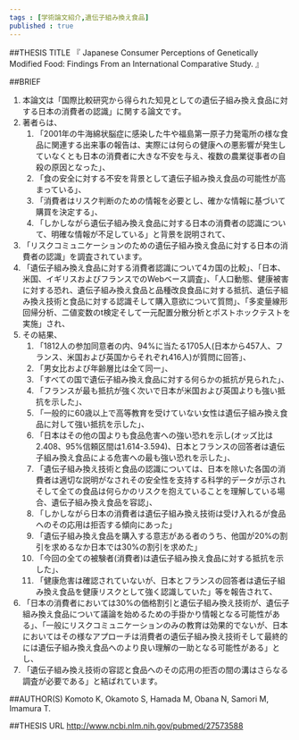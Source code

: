 ```yaml
--- 
tags : [学術論文紹介,遺伝子組み換え食品] 
published : true
---
```


##THESIS TITLE
『
Japanese Consumer Perceptions of Genetically Modified Food: Findings From an International Comparative Study.
』
  
##BRIEF
1. 本論文は「国際比較研究から得られた知見としての遺伝子組み換え食品に対する日本の消費者の認識」に関する論文です。
1. 著者らは、
	1. 「2001年の牛海綿状脳症に感染した牛や福島第一原子力発電所の様な食品に関連する出来事の報告は、実際には何らの健康への悪影響が発生していなくとも日本の消費者に大きな不安を与え、複数の農業従事者の自殺の原因となった」、 
	1. 「食の安全に対する不安を背景として遺伝子組み換え食品の可能性が高まっている」、  
	1. 「消費者はリスク判断のための情報を必要とし、確かな情報に基づいて購買を決定する」、
	1. 「しかしながら遺伝子組み換え食品に対する日本の消費者の認識について、明確な情報が不足している」と背景を説明されて、
1. 「リスクコミュニケーションのための遺伝子組み換え食品に対する日本の消費者の認識」を調査されています。
1. 「遺伝子組み換え食品に対する消費者認識について4カ国の比較」、「日本、米国、イギリスおよびフランスでのWebベース調査」、「人口動態、健康被害に対する恐れ、遺伝子組み換え食品と品種改良食品に対する抵抗、遺伝子組み換え技術と食品に対する認識そして購入意欲について質問」、「多変量線形回帰分析、二値変数のt検定そして一元配置分散分析とポストホックテストを実施」され、
1. その結果、
	1. 「1812人の参加同意者の内、94%に当たる1705人(日本から457人、フランス、米国および英国からそれぞれ416人)が質問に回答」、
	1. 「男女比および年齢層比は全て同一」、
	1. 「すべての国で遺伝子組み換え食品に対する何らかの抵抗が見られた」、
	1. 「フランスが最も抵抗が強く次いで日本が米国および英国よりも強い抵抗を示した」、
	1. 「一般的に60歳以上で高等教育を受けていない女性は遺伝子組み換え食品に対して強い抵抗を示した」、
	1. 「日本はその他の国よりも食品危害への強い恐れを示し(オッズ比は2.408、95%信頼区間は1.614-3.594)、日本とフランスの回答者は遺伝子組み換え食品による危害への最も強い恐れを示した」、
	1. 「遺伝子組み換え技術と食品の認識については、日本を除いた各国の消費者は適切な説明がなされその安全性を支持する科学的データが示されそして全ての食品は何らかのリスクを抱えていることを理解している場合、遺伝子組み換え食品を容認」、
	1. 「しかしながら日本の消費者は遺伝子組み換え技術は受け入れるが食品へのその応用は拒否する傾向にあった」
	1. 「遺伝子組み換え食品を購入する意志がある者のうち、他国が20%の割引を求めるなか日本では30%の割引を求めた」
	1. 「今回の全ての被験者(消費者)は遺伝子組み換え食品に対する抵抗を示した」、
	1. 「健康危害は確認されていないが、日本とフランスの回答者は遺伝子組み換え食品を健康リスクとして強く認識していた」等を報告されて、
1. 「日本の消費者においては30%の価格割引と遺伝子組み換え技術が、遺伝子組み換え食品について議論を始めるための手掛かり情報となる可能性がある」、「一般にリスクコミュニケーションのみの教育は効果的でないが、日本においてはその様なアプローチは消費者の遺伝子組み換え技術そして最終的には遺伝子組み換え食品へのより良い理解の一助となる可能性がある」とし、
1. 「遺伝子組み換え技術の容認と食品へのその応用の拒否の間の溝はさらなる調査が必要である」と結ばれています。






##AUTHOR(S)
Komoto K, Okamoto S, Hamada M, Obana N, Samori M, Imamura T.
  
##THESIS URL
[
http://www.ncbi.nlm.nih.gov/pubmed/27573588
](
http://www.ncbi.nlm.nih.gov/pubmed/27573588
)